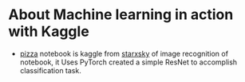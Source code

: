 # About Machine learning in action with Kaggle


* [pizza](https://github.com/StarxSky/deep-learning/blob/main/Machine%20learning%20in%20action%20with%20Kaggle/pizza-cnn-resnet.ipynb) notebook is kaggle from [starxsky](https://github.com/starxsky) of image recognition of notebook, it Uses PyTorch created a simple ResNet to accomplish classification task.
